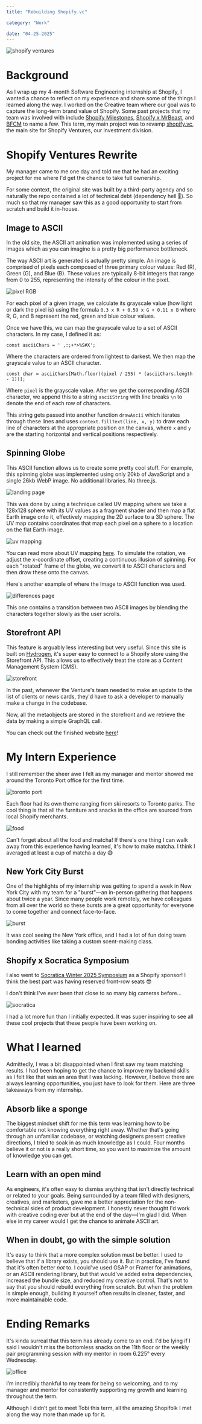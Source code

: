 ```yaml
---
title: "Rebuilding Shopify.vc"

category: "Work"

date: "04-25-2025"
---
```


![shopify ventures](/img/blog/shopify/shopify_ventures.webp)

# Background

As I wrap up my 4-month Software Engineering internship at Shopify, I wanted a chance to reflect on my experience and share some of the things I learned along the way. I worked on the Creative team where our goal was to capture the long-term brand value of Shopify. Some past projects that my team was involved with include [Shopify Milestones](https://milestones.shopify.com/), [Shopify x MrBeast](https://www.shopify.com/mrbeast), and [BFCM](https://bfcm.shopify.com/) to name a few. This term, my main project was to revamp [shopify.vc](https://shopify.vc/), the main site for Shopify Ventures, our investment division.

# Shopify Ventures Rewrite

My manager came to me one day and told me that he had an exciting project for me where I'd get the chance to take full ownership.

For some context, the original site was built by a third-party agency and so naturally the repo contained a lot of technical debt (dependency hell 🥲). So much so that my manager saw this as a good opportunity to start from scratch and build it in-house.

## Image to ASCII

In the old site, the ASCII art animation was implemented using a series of images which as you can imagine is a pretty big performance bottleneck.

The way ASCII art is generated is actually pretty simple. An image is comprised of pixels each composed of three primary colour values: Red (R), Green (G), and Blue (B). These values are typically 8-bit integers that range from 0 to 255, representing the intensity of the colour in the pixel.

![pixel RGB](/img/blog/shopify/pixel_rgb.webp)

For each pixel of a given image, we calculate its grayscale value (how light or dark the pixel is) using the formula `0.3 x R + 0.59 x G + 0.11 x B` where R, G, and B represent the red, green and blue colour values.

Once we have this, we can map the grayscale value to a set of ASCII characters. In my case, I defined it as:

`const asciiChars = ' ,:;+*>%S#X';`

Where the characters are ordered from lightest to darkest. We then map the grayscale value to an ASCII character.

`const char = asciiChars[Math.floor((pixel / 255) * (asciiChars.length - 1))];`

Where `pixel` is the grayscale value. After we get the corresponding ASCII character, we append this to a string `asciiString` with line breaks `\n` to denote the end of each row of characters.

This string gets passed into another function `drawAscii` which iterates through these lines and uses `context.fillText(line, x, y)` to draw each line of characters at the appropriate position on the canvas, where `x` and `y` are the starting horizontal and vertical positions respectively.

## Spinning Globe

This ASCII function allows us to create some pretty cool stuff. For example, this spinning globe was implemented using only 20kb of JavaScript and a single 26kb WebP image. No additional libraries. No three.js.

![landing page](/img/blog/shopify/landing_page.gif)

This was done by using a technique called UV mapping where we take a 128x128 sphere with its UV values as a fragment shader and then map a flat Earth image onto it, effectively mapping the 2D surface to a 3D sphere. The UV map contains coordinates that map each pixel on a sphere to a location on the flat Earth image.

![uv mapping](/img/blog/shopify/uv_mapping.webp)

You can read more about UV mapping [here](https://en.wikipedia.org/wiki/UV_mapping). To simulate the rotation, we adjust the x-coordinate offset, creating a continuous illusion of spinning. For each "rotated" frame of the globe, we convert it to ASCII characters and then draw these onto the canvas.

Here's another example of where the Image to ASCII function was used.

![differences page](/img/blog/shopify/differences_page.gif)

This one contains a transition between two ASCII images by blending the characters together slowly as the user scrolls.

## Storefront API

This feature is arguably less interesting but very useful. Since this site is built on [Hydrogen](https://hydrogen.shopify.dev/), it's super easy to connect to a Shopify store using the Storefront API. This allows us to effectively treat the store as a Content Management System (CMS).

![storefront](/img/blog/shopify/storefront.webp)

In the past, whenever the Venture's team needed to make an update to the list of clients or news cards, they'd have to ask a developer to manually make a change in the codebase.

Now, all the metaobjects are stored in the storefront and we retrieve the data by making a simple GraphQL call.

You can check out the finished website [here](https://shopify.vc/)!

# My Intern Experience

I still remember the sheer awe I felt as my manager and mentor showed me around the Toronto Port office for the first time.

![toronto port](/img/blog/shopify/toronto_port.webp)

Each floor had its own theme ranging from ski resorts to Toronto parks. The cool thing is that all the furniture and snacks in the office are sourced from local Shopify merchants.

![food](/img/blog/shopify/food.webp)

Can't forget about all the food and matcha! If there's one thing I can walk away from this experience having learned, it's how to make matcha. I think I averaged at least a cup of matcha a day 😅

## New York City Burst

One of the highlights of my internship was getting to spend a week in New York City with my team for a "burst"—an in-person gathering that happens about twice a year. Since many people work remotely, we have colleagues from all over the world so these bursts are a great opportunity for everyone to come together and connect face-to-face.

![burst](/img/blog/shopify/burst.webp)

It was cool seeing the New York office, and I had a lot of fun doing team bonding activities like taking a custom scent-making class.

## Shopify x Socratica Symposium

I also went to [Socratica Winter 2025 Symposium](https://symposium.socratica.info/) as a Shopify sponsor! I think the best part was having reserved front-row seats 😎

I don't think I've ever been that close to so many big cameras before...

![socratica](/img/blog/shopify/socratica.webp)

I had a lot more fun than I initially expected. It was super inspiring to see all these cool projects that these people have been working on.

# What I learned

Admittedly, I was a bit disappointed when I first saw my team matching results. I had been hoping to get the chance to improve my backend skills as I felt like that was an area that I was lacking. However, I believe there are always learning opportunities, you just have to look for them. Here are three takeaways from my internship.

## Absorb like a sponge

The biggest mindset shift for me this term was learning how to be comfortable not knowing everything right away. Whether that's going through an unfamiliar codebase, or watching designers present creative directions, I tried to soak in as much knowledge as I could. Four months believe it or not is a really short time, so you want to maximize the amount of knowledge you can get.

## Learn with an open mind

As engineers, it's often easy to dismiss anything that isn't directly technical or related to your goals. Being surrounded by a team filled with designers, creatives, and marketers, gave me a better appreciation for the non-technical sides of product development. I honestly never thought I'd work with creative coding ever but at the end of the day—I'm glad I did. When else in my career would I get the chance to animate ASCII art.

## When in doubt, go with the simple solution

It's easy to think that a more complex solution must be better. I used to believe that if a library exists, you should use it. But in practice, I've found that it's often better _not_ to. I could've used GSAP or Framer for animations, or an ASCII rendering library, but that would've added extra dependencies, increased the bundle size, and reduced my creative control. That's not to say that you should rebuild everything from scratch. But when the problem is simple enough, building it yourself often results in cleaner, faster, and more maintainable code.

# Ending Remarks

It's kinda surreal that this term has already come to an end. I'd be lying if I said I wouldn't miss the bottomless snacks on the 11th floor or the weekly pair programming session with my mentor in room 6.225° every Wednesday.

![office](/img/blog/shopify/office.webp)

I’m incredibly thankful to my team for being so welcoming, and to my manager and mentor for consistently supporting my growth and learning throughout the term.

Although I didn’t get to meet Tobi this term, all the amazing Shopifolk I met along the way more than made up for it.

